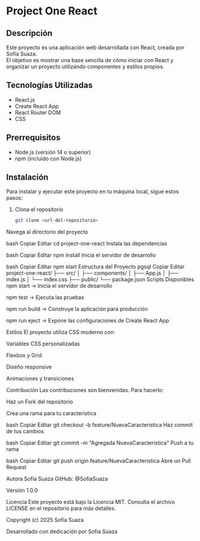 # Project One React

## Descripción
Este proyecto es una aplicación web desarrollada con React, creada por Sofía Suaza.  
El objetivo es mostrar una base sencilla de cómo iniciar con React y organizar un proyecto utilizando componentes y estilos propios.

## Tecnologías Utilizadas
- React.js  
- Create React App  
- React Router DOM  
- CSS  

## Prerrequisitos
- Node.js (versión 14 o superior)  
- npm (incluido con Node.js)  

## Instalación
Para instalar y ejecutar este proyecto en tu máquina local, sigue estos pasos:

1. Clona el repositorio
   ```bash
   git clone <url-del-repositorio>
Navega al directorio del proyecto

bash
Copiar
Editar
cd project-one-react
Instala las dependencias

bash
Copiar
Editar
npm install
Inicia el servidor de desarrollo

bash
Copiar
Editar
npm start
Estructura del Proyecto
pgsql
Copiar
Editar
project-one-react/
├── src/
│   ├── components/
│   ├── App.js
│   ├── index.js
│   └── index.css
├── public/
└── package.json
Scripts Disponibles
npm start → Inicia el servidor de desarrollo

npm test → Ejecuta las pruebas

npm run build → Construye la aplicación para producción

npm run eject → Expone las configuraciones de Create React App

Estilos
El proyecto utiliza CSS moderno con:

Variables CSS personalizadas

Flexbox y Grid

Diseño responsive

Animaciones y transiciones

Contribución
Las contribuciones son bienvenidas. Para hacerlo:

Haz un Fork del repositorio

Crea una rama para tu característica

bash
Copiar
Editar
git checkout -b feature/NuevaCaracteristica
Haz commit de tus cambios

bash
Copiar
Editar
git commit -m "Agregada NuevaCaracteristica"
Push a tu rama

bash
Copiar
Editar
git push origin feature/NuevaCaracteristica
Abre un Pull Request

Autora
Sofía Suaza
GitHub: @SofiaSuaza

Versión
1.0.0

Licencia
Este proyecto está bajo la Licencia MIT. Consulta el archivo LICENSE en el repositorio para más detalles.

Copyright (c) 2025 Sofía Suaza

Desarrollado con dedicación por Sofia Suaza
